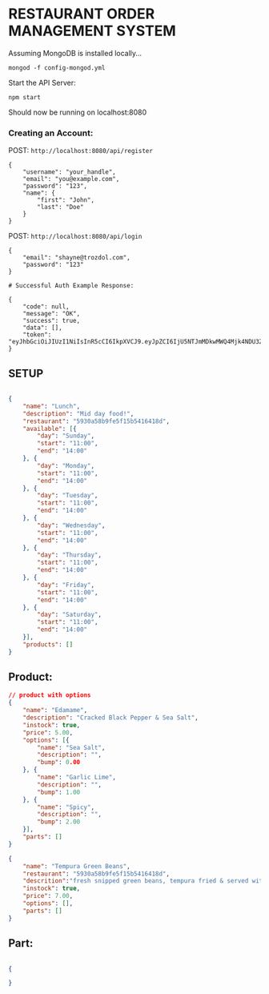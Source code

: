 RESTAURANT ORDER MANAGEMENT SYSTEM
==================================

Assuming MongoDB is installed locally...

    mongod -f config-mongod.yml

Start the API Server:

    npm start

Should now be running on localhost:8080


### Creating an Account:

POST: `http://localhost:8080/api/register`

    {
        "username": "your_handle",
        "email": "you@example.com",
        "password": "123",
        "name": {
            "first": "John",
            "last": "Doe"
        }
    }

POST: `http://localhost:8080/api/login`

    {
    	"email": "shayne@trozdol.com",
    	"password": "123"
    }

    # Successful Auth Example Response:

    {
        "code": null,
        "message": "OK",
        "success": true,
        "data": [],
        "token": "eyJhbGciOiJIUzI1NiIsInR5cCI6IkpXVCJ9.eyJpZCI6IjU5NTJmMDkwMWQ4Mjk4NDU3ZmQ0OTZiMCIsImlhdCI6MTQ5ODYwODM5MH0.WJbI06MKcMDWELZnEfdMUwkxOPllNHjechuXiU0kKq8"
    }



SETUP
-----
```json

{
    "name": "Lunch",
    "description": "Mid day food!",
    "restaurant": "5930a58b9fe5f15b5416418d",
    "available": [{
        "day": "Sunday",
        "start": "11:00",
        "end": "14:00"
    }, {
        "day": "Monday",
        "start": "11:00",
        "end": "14:00"
    }, {
        "day": "Tuesday",
        "start": "11:00",
        "end": "14:00"
    }, {
        "day": "Wednesday",
        "start": "11:00",
        "end": "14:00"
    }, {
        "day": "Thursday",
        "start": "11:00",
        "end": "14:00"
    }, {
        "day": "Friday",
        "start": "11:00",
        "end": "14:00"
    }, {
        "day": "Saturday",
        "start": "11:00",
        "end": "14:00"
    }],
    "products": []
}

```

Product:
-------

```json
// product with options
{
    "name": "Edamame",
    "description": "Cracked Black Pepper & Sea Salt",
    "instock": true,
    "price": 5.00,
    "options": [{
        "name": "Sea Salt",
        "description": "",
        "bump": 0.00
    }, {
        "name": "Garlic Lime",
        "description": "",
        "bump": 1.00
    }, {
        "name": "Spicy",
        "description": "",
        "bump": 2.00
    }],
    "parts": []
}

{
    "name": "Tempura Green Beans",
    "restaurant": "5930a58b9fe5f15b5416418d",
    "descrition":"fresh snipped green beans, tempura fried & served with kimchi aioli",
    "instock": true,
    "price": 7.00,
    "options": [],
    "parts": []
}

```

Part:
----

```json

{

}

```
